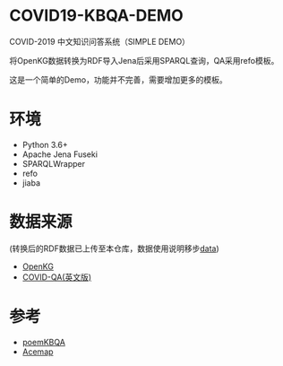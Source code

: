 # COVID19-KBQA-DEMO

COVID-2019 中文知识问答系统（SIMPLE DEMO）

将OpenKG数据转换为RDF导入Jena后采用SPARQL查询，QA采用refo模板。

这是一个简单的Demo，功能并不完善，需要增加更多的模板。

# 环境
- Python 3.6+
- Apache Jena Fuseki
- SPARQLWrapper
- refo
- jiaba

# 数据来源
(转换后的RDF数据已上传至本仓库，数据使用说明移步[data](https://github.com/xyjigsaw/COVID19-KBQA-DEMO/tree/master/open-KG-data))
- [OpenKG](http://openkg.cn/)
- [COVID-QA(英文版)](https://github.com/deepset-ai/COVID-QA)

# 参考
- [poemKBQA](https://github.com/keyue123/poemKBQA)
- [Acemap](https://www.acemap.info/)
